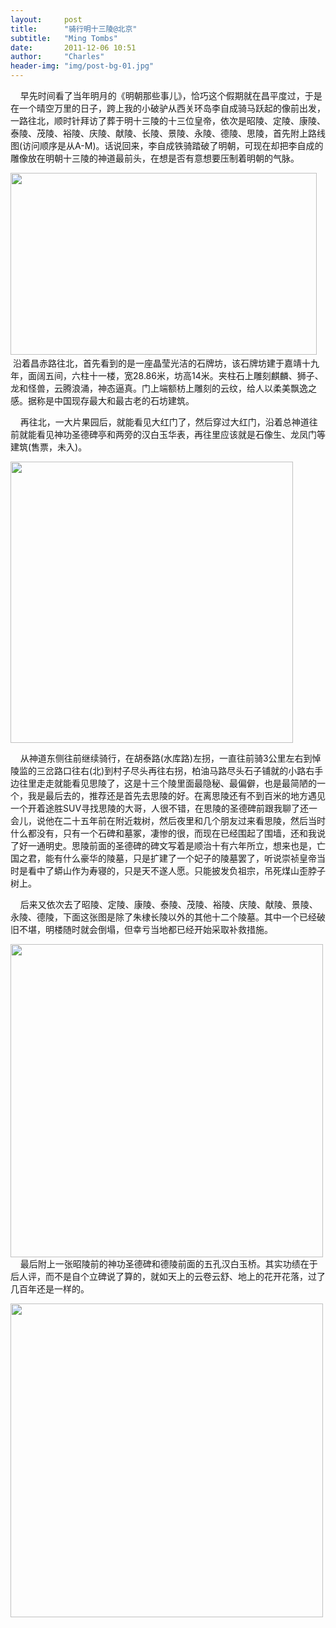 ```yaml
---
layout:     post
title:      "骑行明十三陵@北京"
subtitle:   "Ming Tombs"
date:       2011-12-06 10:51
author:     "Charles"
header-img: "img/post-bg-01.jpg"
---
```


&nbsp;&nbsp; &nbsp;早先时间看了当年明月的《明朝那些事儿》，恰巧这个假期就在昌平度过，于是在一个晴空万里的日子，跨上我的小破驴从西关环岛李自成骑马跃起的像前出发，一路往北，顺时针拜访了葬于明十三陵的十三位皇帝，依次是昭陵、定陵、康陵、泰陵、茂陵、裕陵、庆陵、献陵、长陵、景陵、永陵、德陵、思陵，首先附上路线图(访问顺序是从A-M)。话说回来，李自成铁骑踏破了明朝，可现在却把李自成的雕像放在明朝十三陵的神道最前头，在想是否有意想要压制着明朝的气脉。

<img class="aligncenter size-full wp-image-92" title="ming-tombs-1" src="http://esp4u.org/wp-content/uploads/2011/12/ming-tombs-1.jpg" alt="" width="490" height="291" />&nbsp;&nbsp; &nbsp;沿着昌赤路往北，首先看到的是一座晶莹光洁的石牌坊，该石牌坊建于嘉靖十九年，面阔五间，六柱十一楼，宽28.86米，坊高14米。夹柱石上雕刻麒麟、狮子、龙和怪兽，云腾浪涌，神态逼真。门上端额枋上雕刻的云纹，给人以柔美飘逸之感。据称是中国现存最大和最古老的石坊建筑。

&nbsp;&nbsp; &nbsp;再往北，一大片果园后，就能看见大红门了，然后穿过大红门，沿着总神道往前就能看见神功圣德碑亭和两旁的汉白玉华表，再往里应该就是石像生、龙凤门等建筑(售票，未入)。

<img class="aligncenter size-full wp-image-93" title="ming-tombs-2" src="http://esp4u.org/wp-content/uploads/2011/12/ming-tombs-2.jpg" alt="" width="452" height="450" />

&nbsp;&nbsp; &nbsp;从神道东侧往前继续骑行，在胡泰路(水库路)左拐，一直往前骑3公里左右到悼陵监的三岔路口往右(北)到村子尽头再往右拐，柏油马路尽头石子铺就的小路右手边往里走走就能看见思陵了，这是十三个陵里面最隐秘、最偏僻，也是最简陋的一个，我是最后去的，推荐还是首先去思陵的好。在离思陵还有不到百米的地方遇见一个开着途胜SUV寻找思陵的大哥，人很不错，在思陵的圣德碑前跟我聊了还一会儿，说他在二十五年前在附近栽树，然后夜里和几个朋友过来看思陵，然后当时什么都没有，只有一个石碑和墓冢，凄惨的很，而现在已经围起了围墙，还和我说了好一通明史。思陵前面的圣德碑的碑文写着是顺治十有六年所立，想来也是，亡国之君，能有什么豪华的陵墓，只是扩建了一个妃子的陵墓罢了，听说崇祯皇帝当时是看中了蟒山作为寿寝的，只是天不遂人愿。只能披发负祖宗，吊死煤山歪脖子树上。

&nbsp;&nbsp; &nbsp;后来又依次去了昭陵、定陵、康陵、泰陵、茂陵、裕陵、庆陵、献陵、景陵、永陵、德陵，下面这张图是除了朱棣长陵以外的其他十二个陵墓。其中一个已经破旧不堪，明楼随时就会倒塌，但幸亏当地都已经开始采取补救措施。

<img class="aligncenter size-full wp-image-90" title="ming-tombs-3" src="http://esp4u.org/wp-content/uploads/2011/12/ming-tombs-3.jpg" alt="" width="500" height="501" />&nbsp;&nbsp; &nbsp;最后附上一张昭陵前的神功圣德碑和德陵前面的五孔汉白玉桥。其实功绩在于后人评，而不是自个立碑说了算的，就如天上的云卷云舒、地上的花开花落，过了几百年还是一样的。

<img class="aligncenter size-full wp-image-91" title="ming-tombs-4" src="http://esp4u.org/wp-content/uploads/2011/12/ming-tombs-4.jpg" alt="" width="500" height="502" />